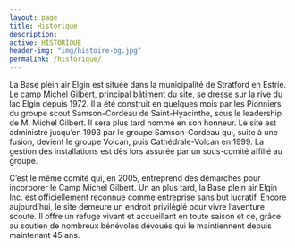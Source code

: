 ```yaml
---
layout: page
title: Historique
description:
active: HISTORIQUE
header-img: "img/histoire-bg.jpg"
permalink: /historique/
---
```


La Base plein air Elgin est située dans la municipalité de Stratford en Estrie. Le camp Michel Gilbert, principal bâtiment du site, se dresse sur la rive du lac Elgin depuis 1972. Il a été construit en quelques mois par les Pionniers du groupe scout Samson-Cordeau de Saint-Hyacinthe, sous le leadership de M. Michel Gilbert. Il sera plus tard nommé en son honneur. Le site est administré jusqu’en 1993 par le groupe Samson-Cordeau qui, suite à une fusion, devient le groupe Volcan, puis Cathédrale-Volcan en 1999. La gestion des installations est dès lors assurée par un sous-comité affilié au groupe.

C’est le même comité qui, en 2005, entreprend des démarches pour incorporer le Camp Michel Gilbert. Un an plus tard, la Base plein air Elgin Inc. est officiellement reconnue comme entreprise sans but lucratif. Encore aujourd’hui, le site demeure un endroit privilégié pour vivre l’aventure scoute. Il offre un refuge vivant et accueillant en toute saison et ce, grâce au soutien de nombreux bénévoles dévoués qui le maintiennent depuis maintenant 45 ans.
